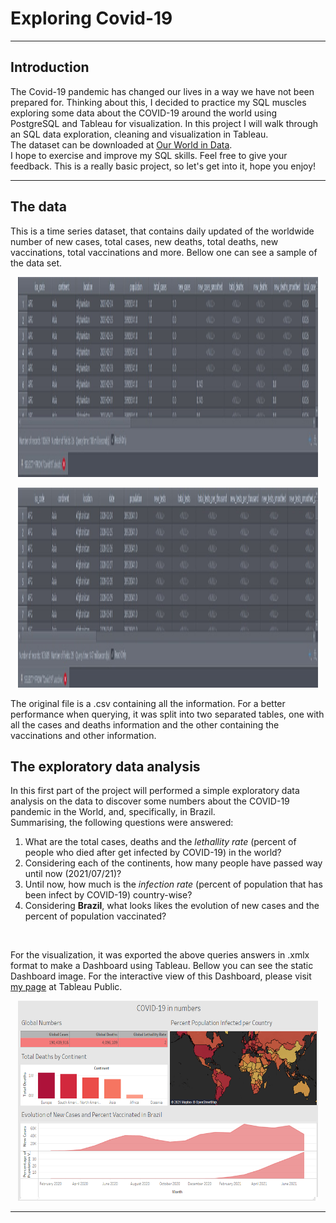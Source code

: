 # Exploring Covid-19

<hr>
<div>
  
## Introduction
  <p>

The Covid-19 pandemic has changed our lives in a way we have not been prepared for. Thinking about this, I decided to practice my SQL muscles exploring some data about the COVID-19 around the world using PostgreSQL and Tableau for visualization. In this project I will walk through an SQL data exploration, cleaning and visualization in Tableau. <br>
The dataset can be downloaded at [Our World in Data](https://ourworldindata.org/covid-deaths). <br>
I hope to exercise and improve my SQL skills. Feel free to give your feedback. This is a really basic project, so let's get into it, hope you enjoy!<br>
  </p>

</div>
<hr>

## The data 

This is a time series dataset, that contains daily updated of the worldwide number of new cases, total cases, new deaths, total deaths, new vaccinations, total vaccinations and more.
Bellow one can see a sample of the data set.

<p align="center">
<img width="480" height="320" src="images/deaths.jpeg">

<p align="center">
<img width="480" height="320" src="images/vaccines.jpeg">


The original file is a .csv containing all the information. For a better performance when querying, it was split into two separated tables, one with all the cases and deaths information and the
other containing the vaccinations and other information.

<div>

## The exploratory data analysis
  <p>
In this first part of the project will performed a simple exploratory data analysis on the data to discover some numbers about the COVID-19 pandemic in the World, and, specifically, in Brazil. <br>
Summarising, the following questions were answered: <br>
<ol>
<li>What are the total cases, deaths and the <i>lethallity rate</i> (percent of people who died after get infected by COVID-19) in the world?</li>
<li>Considering each of the continents, how many people have passed way until now (2021/07/21)?</li>
<li>Until now, how much is the <i>infection rate</i> (percent of population that has been infect by COVID-19) country-wise?</li>
<li>Considering <b>Brazil</b>, what looks likes the evolution of new cases and the percent of population vaccinated?</li>
</ol>
<br>

For the visualization, it was exported the above queries answers in .xmlx format to make a Dashboard using Tableau. Bellow you can see the static Dashboard image. For the interactive view of this Dashboard, please visit [my page](https://public.tableau.com/app/profile/michel.de.ara.jo/viz/COVID-19innumbers_16268902575460/Dashboard1?publish=yes) at Tableau Public. <br>

<p align="center">
<img width="480" height="320" src="images/eda_dashboard.png">



</p>

  </p>

</div>
<hr>
